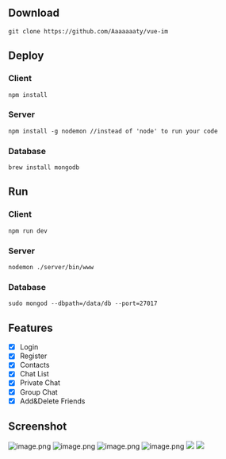 

## Download
```
git clone https://github.com/Aaaaaaaty/vue-im
```
## Deploy
### Client
```
npm install
```
### Server
```
npm install -g nodemon //instead of 'node' to run your code
```
### Database
```
brew install mongodb

```
## Run
### Client
```
npm run dev
```
### Server
```
nodemon ./server/bin/www
```
### Database
```
sudo mongod --dbpath=/data/db --port=27017
```
## Features

- [x] Login
- [x] Register
- [x] Contacts
- [x] Chat List
- [x] Private Chat
- [x] Group Chat
- [x] Add&Delete Friends

## Screenshot

![image.png](http://upload-images.jianshu.io/upload_images/2094574-57849ed85e06cd4a.png?imageMogr2/auto-orient/strip%7CimageView2/2/w/1240)
![image.png](http://upload-images.jianshu.io/upload_images/2094574-e75feb207ab8fbb7.png?imageMogr2/auto-orient/strip%7CimageView2/2/w/1240)
![image.png](http://upload-images.jianshu.io/upload_images/2094574-8e9927974ce68aaa.png?imageMogr2/auto-orient/strip%7CimageView2/2/w/1240)
![image.png](http://upload-images.jianshu.io/upload_images/2094574-56f24c2095c96bb9.png?imageMogr2/auto-orient/strip%7CimageView2/2/w/1240)
![](http://upload-images.jianshu.io/upload_images/2094574-7579bf0c640ce243.png?imageMogr2/auto-orient/strip%7CimageView2/2/w/1240)
![](http://upload-images.jianshu.io/upload_images/2094574-832171969e76d8a2.png?imageMogr2/auto-orient/strip%7CimageView2/2/w/1240)